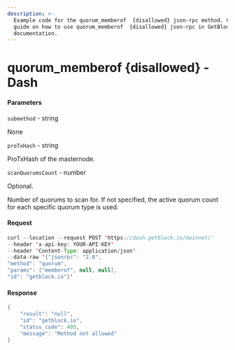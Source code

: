 ```yaml
---
description: >-
  Example code for the quorum_memberof  {disallowed} json-rpc method. Сomplete
  guide on how to use quorum_memberof  {disallowed} json-rpc in GetBlock.io Web3
  documentation.
---
```


# quorum\_memberof {disallowed} - Dash

#### Parameters

`submethod` - string

None

`proTxHash` - string

ProTxHash of the masternode.

`scanQuorumsCount` - number

Optional.

Number of quorums to scan for. If not specified, the active quorum count for each specific quorum type is used.

#### Request

```java
curl --location --request POST 'https://dash.getblock.io/mainnet/' 
--header 'x-api-key: YOUR-API-KEY' 
--header 'Content-Type: application/json' 
--data-raw '{"jsonrpc": "2.0",
"method": "quorum",
"params": ["memberof", null, null],
"id": "getblock.io"}'
```

#### Response

```java
{
    "result": "null",
    "id": "getblock.io",
    "status_code": 405,
    "message": "Method not allowed"
}
```
